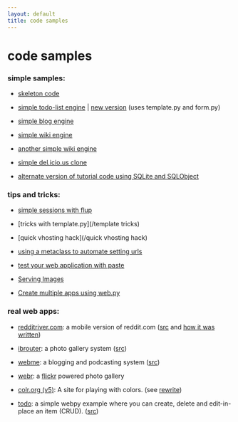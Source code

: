 ```yaml
---
layout: default
title: code samples
---
```


# code samples

### simple samples:

* [skeleton code](http://webpy.infogami.com/skeleton)

* [simple todo-list engine](/src/todo-list) | [new version](http://domimob.infogami.com/wiki/tidy) (uses template.py and form.py)

* [simple blog engine](http://wiki.k4ml.com/python/webpy/simpleblog)

* [simple wiki engine](http://www.sitepoint.com/blogs/2006/01/06/a-simple-wiki-with-webpy/)

* [another simple wiki engine](http://bachman.infogami.com/another_simple_wiki)

* [simple del.icio.us clone](http://webpy.infogami.com/src/lecker)

* [alternate version of tutorial code using SQLite and SQLObject](http://schwarzwald.infogami.com/blog/webpysqlobject)

### tips and tricks:

* [simple sessions with flup](/sessions)

* [tricks with template.py](/template tricks)

* [quick vhosting hack](/quick vhosting hack)

* [using a metaclass to automate setting urls](/MetaClassAutoURLS)

* [test your web application with paste](/testing)

* [Serving Images](/images)

* [Create multiple apps using web.py](/multiple_apps)

### real web apps:

* [redditriver.com](http://redditriver.com): a mobile version of reddit.com ([src](http://www.catonmat.net/download/redditriver-dot-com-python-source-code.zip) and [how it was written](http://www.catonmat.net/blog/designing-redditriver-dot-com-website/))

* [ibrouter](http://delaunay.org/antoine/i): a photo gallery system ([src](http://trac.delaunay.org/browser/srv/www.delaunay.org/antoine/i/))

* [webme](http://wm.justos.org/txt.intro): a blogging and podcasting system ([src](http://wm.justos.org/static/download/webme-0.2.0.tar.gz))

* [webr](http://www.antrix.net/stuff/webr): a [flickr](http://flickr.com) powered photo gallery

* [colr.org (v5)](http://www.colr.org/): A site for playing with colors. (see [rewrite](http://www.colr.org/rewrite.html))

* [todo](http://todo.dabase.com): a simple webpy example where you can create, delete and edit-in-place an item (CRUD). ([src](http://svn.natalian.org/projects/todo/))

